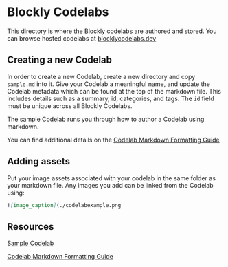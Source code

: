 
# Blockly Codelabs

This directory is where the Blockly codelabs are authored and stored.
You can browse hosted codelabs at [blocklycodelabs.dev](https://blocklycodelabs.dev/)


## Creating a new Codelab

In order to create a new Codelab, create a new directory and copy ``sample.md``
into it. Give your Codelab a meaningful name, and update the Codelab metadata
which can be found at the top of the markdown file. This includes details such
as a summary, id, categories, and tags. The ``id`` field must be unique across
all Blockly Codelabs.

The sample Codelab runs you through how to author a Codelab using markdown.

You can find additional details on the 
[Codelab Markdown Formatting Guide](https://github.com/googlecodelabs/tools/tree/master/claat/parser/md)

## Adding assets

Put your image assets associated with your codelab in the same folder as your
markdown file. Any images you add can be linked from the Codelab using:
```md
![image_caption](./codelabexample.png
```


## Resources

[Sample Codelab](/sample.md)

[Codelab Markdown Formatting Guide](https://github.com/googlecodelabs/tools/tree/master/claat/parser/md)
